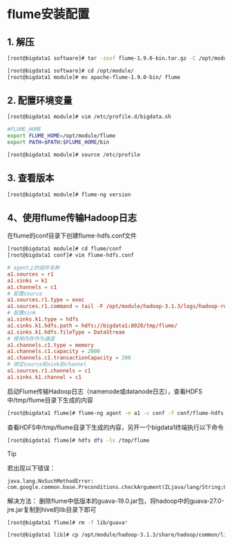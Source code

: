 # flume安装配置

## 1. 解压

```bash
[root@bigdata1 software]# tar -zxvf flume-1.9.0-bin.tar.gz -C /opt/module/

[root@bigdata1 software]# cd /opt/module/
[root@bigdata1 module]# mv apache-flume-1.9.0-bin/ flume
```

## 2. 配置环境变量
```bash
[root@bigdata1 module]# vim /etc/profile.d/bigdata.sh

#FLUME_HOME
export FLUME_HOME=/opt/module/flume
export PATH=$PATH:$FLUME_HOME/bin

[root@bigdata1 module]# source /etc/profile
```

## 3. 查看版本

```bash
[root@bigdata1 module]# flume-ng version
```

## 4、使用flume传输Hadoop日志

在flume的conf目录下创建flume-hdfs.conf文件

```bash
[root@bigdata1 module]# cd flume/conf
[root@bigdata1 conf]# vim flume-hdfs.conf
```

```conf
# agent上的组件名称
a1.sources = r1
a1.sinks = k1
a1.channels = c1
# 配置source
a1.sources.r1.type = exec
a1.sources.r1.command = tail -F /opt/module/hadoop-3.1.3/logs/hadoop-root-namenode-bigdata1.log
# 配置sink
a1.sinks.k1.type = hdfs
a1.sinks.k1.hdfs.path = hdfs://bigdata1:8020/tmp/flume/
a1.sinks.k1.hdfs.fileType = DataStream
# 使用内存作为通道
a1.channels.c1.type = memory
a1.channels.c1.capacity = 2000
a1.channels.c1.transactionCapacity = 200
# 绑定source和sink到channel
a1.sources.r1.channels = c1
a1.sinks.k1.channel = c1
```

启动Flume传输Hadoop日志（namenode或datanode日志），查看HDFS中/tmp/flume目录下生成的内容

```bash
[root@bigdata1 flume]# flume-ng agent -n a1 -c conf -f conf/flume-hdfs.conf -Dflume.root.logger=INFO,console
```

查看HDFS中/tmp/flume目录下生成的内容，另开一个bigdata1终端执行以下命令

```bash
[root@bigdata1 flume]# hdfs dfs -ls /tmp/flume
```

> [!TIP]
> 
> 若出现以下错误：
> ```
> java.lang.NoSuchMethodError: com.google.common.base.Preconditions.checkArgument(ZLjava/lang/String;Ljava/lang/Object;)V
> ```
> 解决方法：
> 删除flume中低版本的guava-19.0.jar包，将hadoop中的guava-27.0-jre.jar复制到hive的lib目录下即可
> ```bash
> [root@bigdata1 flume]# rm -f lib/guava*
> ```
> ```bash
> [root@bigdata1 lib]# cp /opt/module/hadoop-3.1.3/share/hadoop/common/lib/guava-27.0-jre.jar /opt/module/flume/lib/
> ```
>